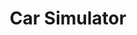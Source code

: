 ---
title: "Car Simulator"
description: "A nodejs implementaion of a driving simulation using data structures and A* path finding. Also includes UI for simulation and persistance with MongoDB and statistics"
url: "https://github.com/sixaphone/drive-with-your-daddy-simulator"
source: "https://github.com/sixaphone/drive-with-your-daddy-simulator"
featured: true
techs: ["Node", "TypeScript", "Express", "MongoDB", "Data structures", "Algorithms"]
--- 